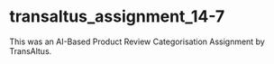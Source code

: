 # transaltus_assignment_14-7
This was an AI-Based Product Review Categorisation Assignment by TransAltus.

